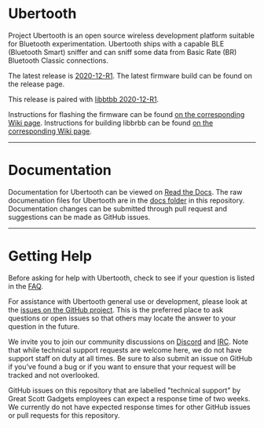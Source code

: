 # Ubertooth

Project Ubertooth is an open source wireless development platform
suitable for Bluetooth experimentation. Ubertooth ships with a capable
BLE (Bluetooth Smart) sniffer and can sniff some data from Basic Rate
(BR) Bluetooth Classic connections.

The latest release is [2020-12-R1](https://github.com/greatscottgadgets/ubertooth/releases/tag/2020-12-R1).
The latest firmware build can be found on the release page.

This release is paired with [libbtbb 2020-12-R1](https://github.com/greatscottgadgets/libbtbb/releases/tag/2020-12-R1).

Instructions for flashing the firmware can be found [on the corresponding Wiki page](https://github.com/greatscottgadgets/ubertooth/wiki/Firmware).
Instructions for building libbrbb can be found [on the corresponding Wiki page](https://github.com/greatscottgadgets/ubertooth/wiki/Build-Guide).

--------------------

# Documentation

Documentation for Ubertooth can be viewed on [Read the Docs](https://ubertooth.readthedocs.io/en/latest/). The raw documenation files for Ubertooth are in the [docs folder](https://github.com/greatscottgadgets/ubertooth/tree/master/docs) in this repository. Documentation changes can be submitted through pull request and suggestions can be made as GitHub issues. 

--------------------

# Getting Help

Before asking for help with Ubertooth, check to see if your question is listed in the [FAQ](https://ubertooth.readthedocs.io/en/latest/faq.html).

For assistance with Ubertooth general use or development, please look at the [issues on the GitHub project](https://github.com/greatscottgadgets/ubertooth/issues). This is the preferred place to ask questions or open issues so that others may locate the answer to your question in the future.

We invite you to join our community discussions on [Discord](https://discord.gg/rsfMw3rsU8) and [IRC](https://web.libera.chat/#ubertooth). Note that while technical support requests are welcome here, we do not have support staff on duty at all times. Be sure to also submit an issue on GitHub if you’ve found a bug or if you want to ensure that your request will be tracked and not overlooked.

GitHub issues on this repository that are labelled "technical support" by Great Scott Gadgets employees can expect a response time of two weeks. We currently do not have expected response times for other GitHub issues or pull requests for this repository. 
